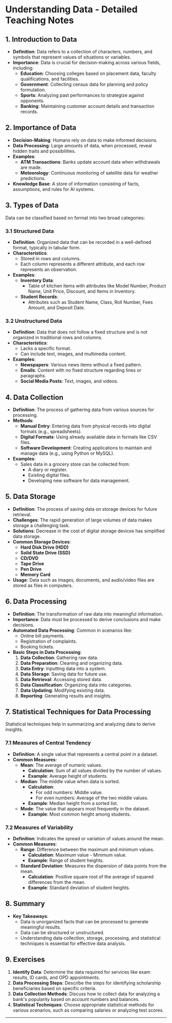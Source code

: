 # Understanding Data - Detailed Teaching Notes

## 1. Introduction to Data
- **Definition**: Data refers to a collection of characters, numbers, and symbols that represent values of situations or variables.
- **Importance**: Data is crucial for decision-making across various fields, including:
  - **Education**: Choosing colleges based on placement data, faculty qualifications, and facilities.
  - **Government**: Collecting census data for planning and policy formulation.
  - **Sports**: Analyzing past performances to strategize against opponents.
  - **Banking**: Maintaining customer account details and transaction records.

## 2. Importance of Data
- **Decision-Making**: Humans rely on data to make informed decisions.
- **Data Processing**: Large amounts of data, when processed, reveal hidden traits and possibilities.
- **Examples**:
  - **ATM Transactions**: Banks update account data when withdrawals are made.
  - **Meteorology**: Continuous monitoring of satellite data for weather predictions.
- **Knowledge Base**: A store of information consisting of facts, assumptions, and rules for AI systems.

## 3. Types of Data
Data can be classified based on format into two broad categories:

### 3.1 Structured Data
- **Definition**: Organized data that can be recorded in a well-defined format, typically in tabular form.
- **Characteristics**:
  - Stored in rows and columns.
  - Each column represents a different attribute, and each row represents an observation.
- **Examples**:
  - **Inventory Data**: 
    - Table of kitchen items with attributes like Model Number, Product Name, Unit Price, Discount, and Items in Inventory.
  - **Student Records**: 
    - Attributes such as Student Name, Class, Roll Number, Fees Amount, and Deposit Date.

### 3.2 Unstructured Data
- **Definition**: Data that does not follow a fixed structure and is not organized in traditional rows and columns.
- **Characteristics**:
  - Lacks a specific format.
  - Can include text, images, and multimedia content.
- **Examples**:
  - **Newspapers**: Various news items without a fixed pattern.
  - **Emails**: Content with no fixed structure regarding lines or paragraphs.
  - **Social Media Posts**: Text, images, and videos.

## 4. Data Collection
- **Definition**: The process of gathering data from various sources for processing.
- **Methods**:
  - **Manual Entry**: Entering data from physical records into digital formats (e.g., spreadsheets).
  - **Digital Formats**: Using already available data in formats like CSV files.
  - **Software Development**: Creating applications to maintain and manage data (e.g., using Python or MySQL).
- **Examples**:
  - Sales data in a grocery store can be collected from:
    - A diary or register.
    - Existing digital files.
    - Developing new software for data management.

## 5. Data Storage
- **Definition**: The process of saving data on storage devices for future retrieval.
- **Challenges**: The rapid generation of large volumes of data makes storage a challenging task.
- **Solutions**: Decrease in the cost of digital storage devices has simplified data storage.
- **Common Storage Devices**:
  - **Hard Disk Drive (HDD)**
  - **Solid State Drive (SSD)**
  - **CD/DVD**
  - **Tape Drive**
  - **Pen Drive**
  - **Memory Card**
- **Usage**: Data such as images, documents, and audio/video files are stored as files in computers.

## 6. Data Processing
- **Definition**: The transformation of raw data into meaningful information.
- **Importance**: Data must be processed to derive conclusions and make decisions.
- **Automated Data Processing**: Common in scenarios like:
  - Online bill payments.
  - Registration of complaints.
  - Booking tickets.
- **Basic Steps in Data Processing**:
  1. **Data Collection**: Gathering raw data.
  2. **Data Preparation**: Cleaning and organizing data.
  3. **Data Entry**: Inputting data into a system.
  4. **Data Storage**: Saving data for future use.
  5. **Data Retrieval**: Accessing stored data.
  6. **Data Classification**: Organizing data into categories.
  7. **Data Updating**: Modifying existing data.
  8. **Reporting**: Generating results and insights.

## 7. Statistical Techniques for Data Processing
Statistical techniques help in summarizing and analyzing data to derive insights.

### 7.1 Measures of Central Tendency
- **Definition**: A single value that represents a central point in a dataset.
- **Common Measures**:
  - **Mean**: The average of numeric values.
    - **Calculation**: Sum of all values divided by the number of values.
    - **Example**: Average height of students.
  - **Median**: The middle value when data is sorted.
    - **Calculation**: 
      - For odd numbers: Middle value.
      - For even numbers: Average of the two middle values.
    - **Example**: Median height from a sorted list.
  - **Mode**: The value that appears most frequently in the dataset.
    - **Example**: Most common height among students.

### 7.2 Measures of Variability
- **Definition**: Indicates the spread or variation of values around the mean.
- **Common Measures**:
  - **Range**: Difference between the maximum and minimum values.
    - **Calculation**: Maximum value - Minimum value.
    - **Example**: Range of student heights.
  - **Standard Deviation**: Measures the dispersion of data points from the mean.
    - **Calculation**: Positive square root of the average of squared differences from the mean.
    - **Example**: Standard deviation of student heights.

## 8. Summary
- **Key Takeaways**:
  - Data is unorganized facts that can be processed to generate meaningful results.
  - Data can be structured or unstructured.
  - Understanding data collection, storage, processing, and statistical techniques is essential for effective data analysis.

## 9. Exercises
1. **Identify Data**: Determine the data required for services like exam results, ID cards, and OPD appointments.
2. **Data Processing Steps**: Describe the steps for identifying scholarship beneficiaries based on specific criteria.
3. **Data Collection Methods**: Discuss how to collect data for analyzing a bank's popularity based on account numbers and balances.
4. **Statistical Techniques**: Choose appropriate statistical methods for various scenarios, such as comparing salaries or analyzing test scores.

---


